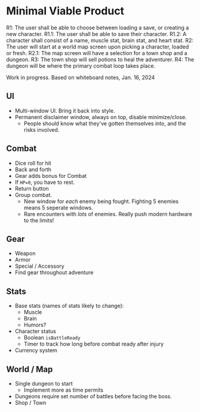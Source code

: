 # Minimal Viable Product

R1: The user shall be able to choose between loading a save, or creating a new character.
R1.1: The user shall be able to save their character.
R1.2: A character shall consist of a name, muscle stat, brain stat, and heart stat.
R2: The user will start at a world map screen upon picking a character, loaded or fresh.
R2.1: The map screen will have a selection for a town shop and a dungeon.
R3: The town shop will sell potions to heal the adventurer.
R4: The dungeon will be where the primary combat loop takes place.

Work in progress.  Based on whiteboard notes, Jan. 16, 2024

## UI

- Multi-window UI.  Bring it back into style.
- Permanent disclaimer window, always on top, disable minimize/close.
  - People should know what they've gotten themselves into, and the risks involved.

## Combat

- Dice roll for hit
- Back and forth
- Gear adds bonus for Combat
- If `HP=0`, you have to rest.
- Return button
- Group combat.
  - New window for *each* enemy being fought.  Fighting 5 enemies means 5 seperate windows.
  - Rare encounters with *lots* of enemies.  Really push modern hardware to the limits!

## Gear

- Weapon
- Armor
- Special / Accessory
- Find gear throughout adventure

## Stats

- Base stats (names of stats likely to change):
  - Muscle
  - Brain
  - Humors?
- Character status
  - Boolean `isBattleReady`
  - Timer to track how long before combat ready after injury
- Currency system

## World / Map

- Single dungeon to start
  - Implement more as time permits
- Dungeons require set number of battles before facing the boss.
- Shop / Town
